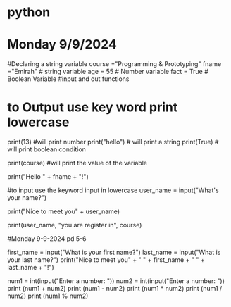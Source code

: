 # python

# Monday 9/9/2024
#Declaring a string variable
course ="Programming & Prototyping"
fname ="Emirah" # string variable
age = 55 # Number variable
fact = True # Boolean Variable
#input and out functions

# to Output use key word print lowercase

print(13) #will print number
print("hello") # will print a string
print(True) # will print boolean condition

print(course) #will print the value of the variable

print("Hello " + fname + "!")

#to input use the keyword input in lowercase
user_name = input("What's your name?")

print("Nice to meet you" + user_name)

print(user_name, "you are register in", course)

#Monday 9-9-2024 pd 5-6

first_name = input("What is your first name?")
last_name = input("What is your last name?")
print("Nice to meet you" + " " + first_name + " " + last_name + "!")

num1 = int(input("Enter a number: "))
num2 = int(input("Enter a number: "))
print (num1 + num2)
print (num1 - num2)
print (num1 * num2)
print (num1 / num2)
print (num1 % num2)
